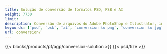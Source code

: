 ```yaml
---
title: Solução de conversão de formatos PSD, PSB e AI
weight: 7730
limit: 
description: Conversão de arquivos do Adobe PhotoShop e Illustrator, imagens e outros formatos
keywords: ["psd", "psb", "ai", "conversion to png", "conversion to jpg", "conversion to pdf", "convert to gif", "convert to bmp", "convert to tiff"]
url: conversion/
---
```


{{< blocks/products/pf/agp/conversion-solution >}} 
{{< psd/tize >}}
